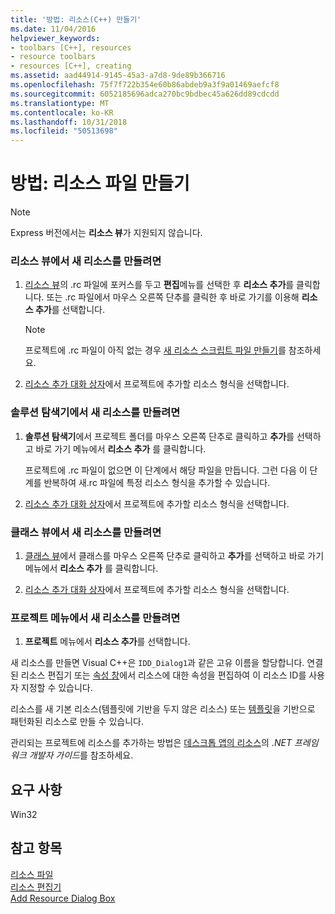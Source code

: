 ```yaml
---
title: '방법: 리소스(C++) 만들기'
ms.date: 11/04/2016
helpviewer_keywords:
- toolbars [C++], resources
- resource toolbars
- resources [C++], creating
ms.assetid: aad44914-9145-45a3-a7d8-9de89b366716
ms.openlocfilehash: 75f7f722b354e60b86abdeb9a3f9a01469aefcf8
ms.sourcegitcommit: 6052185696adca270bc9bdbec45a626dd89cdcdd
ms.translationtype: MT
ms.contentlocale: ko-KR
ms.lasthandoff: 10/31/2018
ms.locfileid: "50513698"
---
```

# <a name="how-to-create-a-resource"></a>방법: 리소스 파일 만들기

> [!NOTE]
> Express 버전에서는 **리소스 뷰**가 지원되지 않습니다.

### <a name="to-create-a-new-resource-in-resource-view"></a>리소스 뷰에서 새 리소스를 만들려면

1. [리소스 뷰](../windows/resource-view-window.md)의 .rc 파일에 포커스를 두고 **편집**메뉴를 선택한 후 **리소스 추가**를 클릭합니다. 또는 .rc 파일에서 마우스 오른쪽 단추를 클릭한 후 바로 가기를 이용해 **리소스 추가**를 선택합니다.

   > [!NOTE]
   > 프로젝트에 .rc 파일이 아직 없는 경우 [새 리소스 스크립트 파일 만들기](../windows/how-to-create-a-resource-script-file.md)를 참조하세요.

2. [리소스 추가 대화 상자](../windows/add-resource-dialog-box.md)에서 프로젝트에 추가할 리소스 형식을 선택합니다.

### <a name="to-create-a-new-resource-in-solution-explorer"></a>솔루션 탐색기에서 새 리소스를 만들려면

1. **솔루션 탐색기**에서 프로젝트 폴더를 마우스 오른쪽 단추로 클릭하고 **추가**를 선택하고 바로 가기 메뉴에서 **리소스 추가** 를 클릭합니다.

   프로젝트에 .rc 파일이 없으면 이 단계에서 해당 파일을 만듭니다. 그런 다음 이 단계를 반복하여 새.rc 파일에 특정 리소스 형식을 추가할 수 있습니다.

2. [리소스 추가 대화 상자](../windows/add-resource-dialog-box.md)에서 프로젝트에 추가할 리소스 형식을 선택합니다.

### <a name="to-create-a-new-resource-in-class-view"></a>클래스 뷰에서 새 리소스를 만들려면

1. [클래스 뷰](/visualstudio/ide/viewing-the-structure-of-code)에서 클래스를 마우스 오른쪽 단추로 클릭하고 **추가**를 선택하고 바로 가기 메뉴에서 **리소스 추가** 를 클릭합니다.

2. [리소스 추가 대화 상자](../windows/add-resource-dialog-box.md)에서 프로젝트에 추가할 리소스 형식을 선택합니다.

### <a name="to-create-a-new-resource-from-the-project-menu"></a>프로젝트 메뉴에서 새 리소스를 만들려면

1. **프로젝트** 메뉴에서 **리소스 추가**를 선택합니다.

새 리소스를 만들면 Visual C++은 `IDD_Dialog1`과 같은 고유 이름을 할당합니다. 연결된 리소스 편집기 또는 [속성 창](/visualstudio/ide/reference/properties-window)에서 리소스에 대한 속성을 편집하여 이 리소스 ID를 사용자 지정할 수 있습니다.

리소스를 새 기본 리소스(템플릿에 기반을 두지 않은 리소스) 또는 [템플릿](../windows/how-to-use-resource-templates.md)을 기반으로 패턴화된 리소스로 만들 수 있습니다.

관리되는 프로젝트에 리소스를 추가하는 방법은 [데스크톱 앱의 리소스](/dotnet/framework/resources/index)의 *.NET 프레임워크 개발자 가이드*를 참조하세요.

## <a name="requirements"></a>요구 사항

Win32

## <a name="see-also"></a>참고 항목

[리소스 파일](../windows/resource-files-visual-studio.md)<br/>
[리소스 편집기](../windows/resource-editors.md)<br/>
[Add Resource Dialog Box](../windows/add-resource-dialog-box.md)
